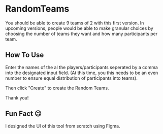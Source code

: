 # RandomTeams

You should be able to create 9 teams of 2 with this first version. In upcoming versions, people would be able to make granular choices by choosing the number of teams they want and how many participants per team.

## How To Use

Enter the names of the al the players/participants seperated by a comma into the designated input field. (At this time, you this needs to be an even number to ensure equal distribution of participants into teams).

Then click "Create" to create the Random Teams.

Thank you!

## Fun Fact 😉

I designed the UI of this tool from scratch using Figma.
